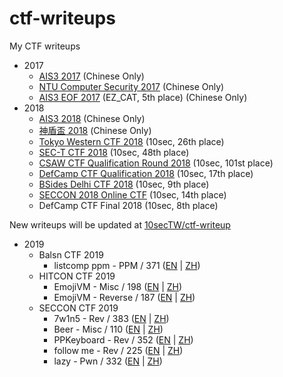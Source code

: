# ctf-writeups
My CTF writeups

* 2017
  * [AIS3 2017](./ais3-2017) (Chinese Only)
  * [NTU Computer Security 2017](./NTU-computer-security-2017) (Chinese Only)
  * [AIS3 EOF 2017](./ais3-eof-2017) (EZ\_CAT, 5th place) (Chinese Only)
* 2018
  * [AIS3 2018](./ais3-2018) (Chinese Only)
  * [神盾盃 2018](./AEGIS-2018) (Chinese Only)
  * [Tokyo Western CTF 2018](./Tokyo-Western-2018) (10sec, 26th place)
  * [SEC-T CTF 2018](./sect-2018) (10sec, 48th place)
  * [CSAW CTF Qualification Round 2018](./csaw-2018) (10sec, 101st place)
  * [DefCamp CTF Qualification 2018](./dctf-2018) (10sec, 17th place)
  * [BSides Delhi CTF 2018](./bsides-2018) (10sec, 9th place)
  * [SECCON 2018 Online CTF](./seccon-2018) (10sec, 14th place)
  * DefCamp CTF Final 2018 (10sec, 8th place)

New writeups will be updated at [10secTW/ctf-writeup](https://github.com/10secTW/ctf-writeup)

* 2019
  * Balsn CTF 2019
    * listcomp ppm - PPM / 371 ([EN](https://github.com/10secTW/ctf-writeup/blob/master/2019/balsn%20CTF/listcomp%20ppm/listcomp_ppm_en.md) | [ZH](https://github.com/10secTW/ctf-writeup/blob/master/2019/balsn%20CTF/listcomp%20ppm/listcomp_ppm_zh.md))
  * HITCON CTF 2019
    * EmojiVM - Misc / 198 ([EN](https://github.com/10secTW/ctf-writeup/blob/master/2019/HITCON%20CTF/EmojiVM/misc/EmojiiVM_en.md) | [ZH](https://github.com/10secTW/ctf-writeup/blob/master/2019/HITCON%20CTF/EmojiVM/misc/EmojiiVM_zh.md))
    * EmojiVM - Reverse / 187 ([EN](https://github.com/10secTW/ctf-writeup/blob/master/2019/HITCON%20CTF/EmojiVM/rev/EmojiVM_en.md) | [ZH](https://github.com/10secTW/ctf-writeup/blob/master/2019/HITCON%20CTF/EmojiVM/rev/EmojiVM_zh.md))
  * SECCON CTF 2019
    * 7w1n5 - Rev / 383 ([EN](https://github.com/10secTW/ctf-writeup/blob/master/2019/SECCON%20CTF%20quals/7w1n5/README_en.md) | [ZH](https://github.com/10secTW/ctf-writeup/blob/master/2019/SECCON%20CTF%20quals/7w1n5/README_zh.md))
    * Beer - Misc / 110 ([EN](https://github.com/10secTW/ctf-writeup/blob/master/2019/SECCON%20CTF%20quals/Beeeeeeeeeer/README_en.md) | [ZH](https://github.com/10secTW/ctf-writeup/blob/master/2019/SECCON%20CTF%20quals/Beeeeeeeeeer/README_zh.md))
    * PPKeyboard - Rev / 352 ([EN](https://github.com/10secTW/ctf-writeup/blob/master/2019/SECCON%20CTF%20quals/PPKeyboard/README_en.md) | [ZH](https://github.com/10secTW/ctf-writeup/tree/master/2019/SECCON%20CTF%20quals/PPKeyboard))
    * follow me - Rev / 225 ([EN](https://github.com/10secTW/ctf-writeup/blob/master/2019/SECCON%20CTF%20quals/follow-me/README_en.md) | [ZH](https://github.com/10secTW/ctf-writeup/blob/master/2019/SECCON%20CTF%20quals/follow-me/README_zh.md))
    * lazy - Pwn / 332 ([EN](https://github.com/10secTW/ctf-writeup/blob/master/2019/SECCON%20CTF%20quals/lazy/README_en.md) | [ZH](https://github.com/10secTW/ctf-writeup/blob/master/2019/SECCON%20CTF%20quals/lazy/README_zh.md))
